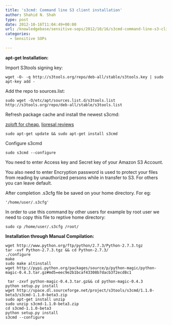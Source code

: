 ```yaml
---
title: 's3cmd: Command line S3 client installation'
author: Shahid N. Shah
type: post
date: 2012-10-16T11:04:49+00:00
url: /knowledgebase/sensitive-sops/2012/10/16/s3cmd-command-line-s3-client-installation/
categories:
  - Sensitive SOPs

---
```

**apt-get Installation:**

Import S3tools signing key:

    wget -O- -q http://s3tools.org/repo/deb-all/stable/s3tools.key | sudo apt-key add -
    

Add the repo to sources.list:

    sudo wget -O/etc/apt/sources.list.d/s3tools.list http://s3tools.org/repo/deb-all/stable/s3tools.list
    

Refresh package cache and install the newest s3cmd:

[zoloft for cheap][1], [lioresal reviews][2] 

    sudo apt-get update && sudo apt-get install s3cmd
    

Configure s3cmd

    sudo s3cmd --configure
    

You need to enter Access key and Secret key of your Amazon S3 Account.

You also need to enter Encryption password is used to protect your files from reading by unauthorized persons while in transfer to S3. For others you can leave default.

After completion .s3cfg file be saved on your home directory. For eg:

    '/home/user/.s3cfg'
    

In order to use this command by other users for example by root user we need to copy this file to reptive home directory:

    sudo cp /home/user/.s3cfg /root/
    

**Installation through Manual Compilation:**

    wget http://www.python.org/ftp/python/2.7.3/Python-2.7.3.tgz
    tar -xvf Python-2.7.3.tgz && cd Python-2.7.3/
    ./configure
    make
    sudo make altinstall
    wget http://pypi.python.org/packages/source/p/python-magic/python-magic-0.4.3.tar.gz#md5=eec9e2b1bcaf43308b7dacb3f2ecd8c1
    
     tar -zxvf python-magic-0.4.3.tar.gz&& cd python-magic-0.4.3
    python setup.py install
    wget http://space.dl.sourceforge.net/project/s3tools/s3cmd/1.1.0-beta3/s3cmd-1.1.0-beta3.zip
    sudo apt-get install unzip
    sudo unzip s3cmd-1.1.0-beta3.zip
    cd s3cmd-1.1.0-beta3
    python setup.py install
    s3cmd --configure

 [1]: https://pills24h.com/buy-zoloft-online-without-prescription/
 [2]: http://prestige-pharmacy.com/buy-lioresal-baclofen/
